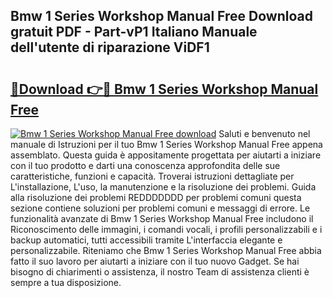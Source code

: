 ## Bmw 1 Series Workshop Manual Free Download gratuit PDF - Part-vP1 Italiano Manuale dell'utente di riparazione ViDF1

# <h2><a href="http://dfeoc3y.blite.top/?on=Bmw+1+Series+Workshop+Manual+Free">🔗Download 👉🔴 Bmw 1 Series Workshop Manual Free</a></h2>

[![Bmw 1 Series Workshop Manual Free download](https://i.imgur.com/lujVjoI.png)](http://dfeoc3y.blite.top/?on=Bmw+1+Series+Workshop+Manual+Free)
Saluti e benvenuto nel manuale di Istruzioni per il tuo Bmw 1 Series Workshop Manual Free appena assemblato. Questa guida è appositamente progettata per aiutarti a iniziare con il tuo prodotto e darti una conoscenza approfondita delle sue caratteristiche, funzioni e capacità. Troverai istruzioni dettagliate per L'installazione, L'uso, la manutenzione e la risoluzione dei problemi. Guida alla risoluzione dei problemi REDDDDDDD per problemi comuni questa sezione contiene soluzioni per problemi comuni e messaggi di errore. Le funzionalità avanzate di Bmw 1 Series Workshop Manual Free includono il Riconoscimento delle immagini, i comandi vocali, i profili personalizzabili e i backup automatici, tutti accessibili tramite L'interfaccia elegante e personalizzabile. Riteniamo che Bmw 1 Series Workshop Manual Free abbia fatto il suo lavoro per aiutarti a iniziare con il tuo nuovo Gadget. Se hai bisogno di chiarimenti o assistenza, il nostro Team di assistenza clienti è sempre a tua disposizione.
